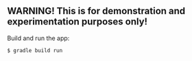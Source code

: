 ## WARNING! This is for demonstration and experimentation purposes only! 

Build and run the app:
```
$ gradle build run
```
